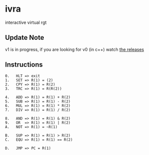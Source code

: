 # ivra
interactive virtual rgt

## Update Note

v1 is in progress, if you are looking for v0 (in c++) watch [the releases](https://github.com/elydre/ivra/releases)

## Instructions

```
0.   HLT => exit
1.   SET => R(1) = (2)
2.   CPY => R(1) = R(2)
3.   TRC => R(1) = R(R(2))

4.   ADD => R(1) = R(1) + R(2)
5.   SUB => R(1) = R(1) - R(2)
6.   MUL => R(1) = R(1) * R(2)
7.   DIV => R(1) = R(1) / R(2)

8.   AND => R(1) = R(1) & R(2)
9.   OR  => R(1) = R(1) | R(2)
A.   NOT => R(1) = ~R(1)

B.   SUP => R(1) = R(1) > R(2)
C.   EQU => R(1) = R(1) == R(2)

D.   JMP => PC = R(1)
```
